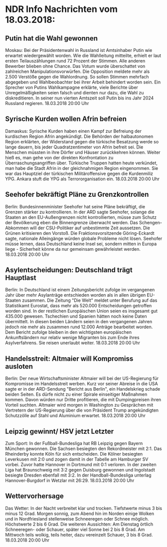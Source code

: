 # NDR Info Nachrichten vom 18.03.2018:


## Putin hat die Wahl gewonnen
Moskau: Bei der Präsidentenwahl in Russland ist Amtsinhaber Putin wie erwartet wiedergewählt worden. Wie die Wahlleitung mitteilte, erhielt er laut ersten Teilauszählungen rund 72 Prozent der Stimmen. Alle anderen Bewerber blieben ohne Chance. Das Votum wurde überschattet von zahlreichen Manipulationsvorwürfen. Die Opposition meldete mehr als 2.500 Verstöße gegen die Wahlordnung. So sollen Stimmen mehrfach abgegeben und Wahlbeobachter bei ihrer Arbeit behindert worden sein. Ein Sprecher von Putins Wahlkampagne erklärte, viele Berichte über Unregelmäßigkeiten seien falsch und dienten nur dazu, die Wahl zu diskreditieren. In seiner nun vierten Amtszeit soll Putin bis ins Jahr 2024 Russland regieren. 18.03.2018 20:00 Uhr 

## Syrische Kurden wollen Afrin befreien
Damaskus: Syrische Kurden haben einen Kampf zur Befreiung der kurdischen Region Afrin angekündigt. Die Behörden der halbautonomen Region erklärten, der Widerstand gegen die türkische Besatzung werde so lange dauern, bis jeder Quadratzentimeter von Afrin befreit sei. Die Menschen müssten in ihre Dörfer und Häuser zurückkehren können. Weiter hieß es, man gehe von der direkten Konfrontation zu Überraschungsangriffen über. Türkische Truppen hatten heute verkündet, man habe die Stadt Afrin in der gleichnahmigen Region eingenommen. Sie war das Hauptziel der türkischen Militäroffensive gegen die Kurdenmiliz YPG. Ankara stuft die YPG als Terrororganisation ein. 18.03.2018 20:00 Uhr 

## Seehofer bekräftigt Pläne zu Grenzkontrollen
Berlin:    Bundesinnenminister Seehofer hat seine Pläne bekräftigt, die Grenzen stärker zu kontrollieren. In der ARD sagte Seehofer, solange die Staaten an den EU-Außengrenzen nicht kontrollierten, müsse zum Schutz der Bevölkerung eben die Binnengrenze überwacht werden. Das Schengen-Abkommen will der CSU-Politiker auf unbestimmte Zeit aussetzen. Die Grünen kritisieren den Vorstoß. Die Fraktionsvorsitzende Göring-Eckardt sagte, nationale Alleingänge würden globale Probleme nicht lösen. Seehofer müsse lernen, dass Deutschland keine Insel sei, sondern mitten in Europa liege - Sicherheit könne da nur gemeinsam gewährleistet werden. 18.03.2018 20:00 Uhr 

## Asylentscheidungen: Deutschland trägt Hauptlast
Berlin: In Deutschland ist einem Zeitungsbericht zufolge im vergangenen Jahr über mehr Asylanträge entschieden worden als in allen übrigen EU-Staaten zusammen. Die Zeitung "Die Welt" meldet unter Berufung auf das Statistikamt Eurostat, dass mehr als 520.000 Entscheidungen getroffen worden sind. In der restlichen Europäischen Union seien es insgesamt gut 435.000 gewesen. Tschechien und Spanien hätten noch keine Daten übermittelt. In diesen beiden Ländern seien in den vergangenen Jahren jedoch nie mehr als zusammen rund 12.000 Anträge bearbeitet worden. Dem Bericht zufolge bleiben in den wichtigsten europäischen Ankunftsländern nur relativ wenige Migranten bis zum Ende ihres Asylverfahrens. Sie reisen unerlaubt weiter. 18.03.2018 20:00 Uhr 

## Handelsstreit: Altmaier will Kompromiss ausloten
Berlin: Der neue Wirtschaftsminister Altmaier will bei der US-Regierung für Kompromisse im Handelsstreit werben. Kurz vor seiner Abreise in die USA sagte er in der ARD-Sendung "Bericht aus Berlin", ein Handelskrieg schade beiden Seiten. Es dürfe nicht zu einer Spirale einseitiger Maßnahmen kommen. Davon würden nur Dritte profitieren, die mit Dumpingpreisen ihren Vorteil suchten. Altmaier wird morgen in Washington zu Gesprächen mit Vertretern der US-Regierung über die von Präsident Trump angekündigten Schutzzölle auf Stahl und Aluminium erwartet. 18.03.2018 20:00 Uhr 

## Leipzig gewinnt/ HSV jetzt Letzter
Zum Sport: In der Fußball-Bundesliga hat RB Leipzig gegen Bayern München gewonnen. Die Sachsen besiegten den Rekordmeister mit 2:1. Das Rheinderby konnte Köln für sich entscheiden. Die Kölner besiegten Leverkusen mit 2:0 und zogen damit in der Tabelle am Hamburger SV vorbei. Zuvor hatte Hannover in Dortmund mit 0:1 verloren. In der zweiten Liga hat Braunschweig mit 3:2 gegen Duisburg gewonnen und Ingolstadt besiegte Dresden ebenfall mit 3:2. In der Handball-Bundesliga unterlag Hannover-Burgdorf in Wetzlar mit 26:29. 18.03.2018 20:00 Uhr 

## Wettervorhersage
Das Wetter: In der Nacht verbreitet klar und trocken. Tiefstwerte minus 3 bis minus 12 Grad. Morgen sonnig, zum Abend hin im Norden einige Wolken und in Nordfriesland stellenweise Schneeregen oder Schnee möglich. Höchstwerte 2 bis 6 Grad. Die weiteren Aussichten: Am Dienstag örtlich Schneeregen- oder Schauer, später viel Sonne bei 2 bis 8 Grad. Am Mittwoch teils wolkig, teils heiter, dazu vereinzelt Schauer, 3 bis 8 Grad. 18.03.2018 20:00 Uhr 
